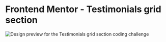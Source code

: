 # Frontend Mentor - Testimonials grid section

![Design preview for the Testimonials grid section coding challenge](./images/desktop-preview.jpg)